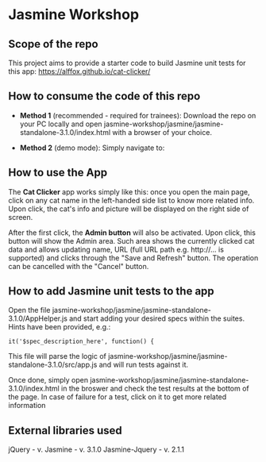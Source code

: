 # Jasmine Workshop

## Scope of the repo
This project aims to provide a starter code to build Jasmine unit tests for this app: https://alffox.github.io/cat-clicker/

## How to consume the code of this repo

- **Method 1** (recommended - required for trainees):
Download the repo on your PC locally and open jasmine-workshop/jasmine/jasmine-standalone-3.1.0/index.html with a browser of your choice.

- **Method 2** (demo mode):
Simply navigate to:

## How to use the App

The **Cat Clicker** app works simply like this: once you open the main page, click on any cat name in the left-handed side list to know more related info. Upon click, the cat's info and picture will be displayed on the right side of screen.

After the first click, the **Admin button** will also be activated. Upon click, this button will show the Admin area. Such area shows the currently clicked cat data and allows updating name, URL (full URL path e.g. http://... is supported) and clicks through the "Save and Refresh" button. The operation can be cancelled with the "Cancel" button.

## How to add Jasmine unit tests to the app

Open the file jasmine-workshop/jasmine/jasmine-standalone-3.1.0/AppHelper.js and start adding your desired specs within the suites. Hints have been provided, e.g.:

```it('$spec_description_here', function() {```

This file will parse the logic of jasmine-workshop/jasmine/jasmine-standalone-3.1.0/src/app.js and will run tests against it.

Once done, simply open jasmine-workshop/jasmine/jasmine-standalone-3.1.0/index.html in the broswer and check the test results at the bottom of the page. In case of failure for a test, click on it to get more related information

## External libraries used
jQuery - v.
Jasmine - v. 3.1.0
Jasmine-Jquery - v. 2.1.1